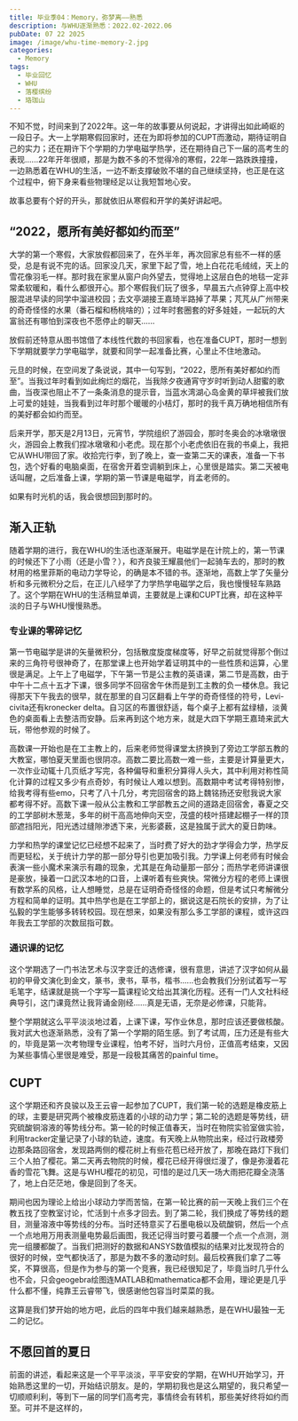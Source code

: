 ```yaml
---
title: 毕业季04：Memory，弥梦离——熟悉
description: 与WHU逐渐熟悉：2022.02-2022.06
pubDate: 07 22 2025
image: /image/whu-time-memory-2.jpg
categories:
  - Memory
tags:
  - 毕业回忆
  - WHU
  - 落樱缤纷
  - 珞珈山
---
```


不知不觉，时间来到了2022年。这一年的故事要从何说起，才讲得出如此崎岖的一段日子。大一上学期寒假回家时，还在为即将参加的CUPT而激动，期待证明自己的实力；还在期许下个学期的力学电磁学热学，还在期待自己下一届的高考生的表现......22年开年很顺，那是为数不多的不觉得冷的寒假，22年一路跌跌撞撞，一边熟悉着在WHU的生活，一边不断支撑破败不堪的自己继续坚持，也正是在这个过程中，俯下身来看些物理经足以让我短暂地心安。

故事总要有个好的开头，那就依旧从寒假和开学的美好讲起吧。

## “2022，愿所有美好都如约而至”
大学的第一个寒假，大家放假都回来了，在外半年，再次回家总有些不一样的感受，总是有说不完的话。回家没几天，家里下起了雪，地上白花花毛绒绒，天上的雪花像羽毛一样。那时我在家里从窗户向外望去，觉得地上这层白色的地毯一定非常柔软暖和，看什么都很开心。那个寒假我们玩了很多，早晨五六点钟穿上高中校服混进早读的同学中溜进校园；去文亭湖接王嘉琦半路掉了苹果；芃芃从广州带来的奇奇怪怪的水果（番石榴和杨桃啥的）；过年时套圈套的好多娃娃，一起玩的大富翁还有哪怕到深夜也不愿停止的聊天......

放假前还特意从图书馆借了本线性代数的书回家看，也在准备CUPT，那时一想到下学期就要学力学电磁学，就要和同学一起准备比赛，心里止不住地激动。

元旦的时候，在空间发了条说说，其中一句写到，“2022，愿所有美好都如约而至”。当我过年时看到如此绚烂的烟花，当我除夕夜通宵守岁时听到动人甜蜜的歌曲，当夜深也阻止不了一条条消息的提示音，当蓝水湾湖心岛金黄的草坪被我们放上可爱的娃娃，当我看到过年时那个暖暖的小桔灯，那时的我千真万确地相信所有的美好都会如约而至。

后来开学，那天是2月13日，元宵节，学院组织了游园会，那时冬奥会的冰墩墩很火，游园会上教我们捏冰墩墩和小老虎。现在那个小老虎依旧在我的书桌上，我把它从WHU带回了家。收拾完行李，到了晚上，查一查第二天的课表，准备一下书包，选个好看的电脑桌面，在宿舍开着空调躺到床上，心里很是踏实。第二天被电话叫醒，之后准备上课，学期的第一节课是电磁学，肖孟老师的。

如果有时光机的话，我会很想回到那时的。

## 渐入正轨
随着学期的进行，我在WHU的生活也逐渐展开。电磁学是在计院上的，第一节课的时候还下了小雨（还是小雪？），和齐良骏王耀晨他们一起骑车去的，那时的教材用的格里菲斯的电动力学导论，的确是本不错的书。逐渐地，高数上学了矢量分析和多元微积分之后，在正儿八经学了力学热学电磁学之后，我也慢慢轻车熟路了。这个学期在WHU的生活稍显单调，主要就是上课和CUPT比赛，却在这种平淡的日子与WHU慢慢熟悉。

### 专业课的零碎记忆
第一节电磁学是讲的矢量微积分，包括散度旋度梯度等，好早之前就觉得那个倒过来的三角符号很神奇了，在那堂课上也开始学着证明其中的一些性质和运算，心里很是满足。上午上了电磁学，下午第一节是公主教的英语课，第二节是高数，由于中午十二点十五才下课，很多同学不回宿舍午休而是到工主教的负一楼休息。我记得那天下午我去的很早，就在那里的自习区翻看上午学的奇奇怪怪的符号，Levi-civita还有kronecker delta。自习区的布置很舒适，每个桌子上都有盆绿植，淡黄色的桌面看上去整洁而安静。后来再到这个地方来，就是大四下学期王嘉琦来武大玩，带他参观的时候了。

高数课一开始也是在工主教上的，后来老师觉得课堂太挤换到了旁边工学部五教的大教室，哪怕夏天里面也很阴凉。高数二要比高数一难一些，主要是计算量更大，一次作业动辄十几页纸才写完，各种偏导和重积分算得人头大，其中利用对称性简化计算的过程又多少有点奇妙，有时候让人难以想到。高数期中考试考得特别惨，给我考得有些emo，只考了八十几分，考完回宿舍的路上魏铭扬还安慰我说大家都考得不好。高数下课一般从公主教和工学部教五之间的道路走回宿舍，春夏之交的工学部树木葱茏，多年的树干高高地伸向天空，茂盛的枝叶搭建起棚子一样的顶部遮挡阳光，阳光透过缝隙渗透下来，光影婆薮，这是独属于武大的夏日韵味。

力学和热学的课堂记忆已经想不起来了，当时费了好大的劲才学得会力学，热学反而更轻松，关于统计力学的那一部分导引也更加吸引我。力学课上何老师有时候会表演一些小魔术来演示有趣的现象，尤其是在角动量那一部分；而热学老师讲课很是豪放，操着一口武汉本地的口音，上课听着有些爽快。常微分方程的老师上课很有数学系的风格，让人想睡觉，总是在证明奇奇怪怪的命题，但是考试只考解微分方程和简单的证明。其中热学也是在工学部上的，据说这是石院长的安排，为了让弘毅的学生能够多转转校园。现在想来，如果没有那么多工学部的课程，或许这四年我去工学部的次数屈指可数。

### 通识课的记忆
这个学期选了一门书法艺术与汉字变迁的选修课，很有意思，讲述了汉字如何从最初的甲骨文演化到金文，篆书，隶书，草书，楷书......也会教我们分别试着写一写毛笔字，结课就是挑一个字写一篇课程论文给出其演化历程。还有一门人文社科经典导引，这门课竟然让我背诵金刚经......真是无语，无奈是必修课，只能背。

整个学期就这么平平淡淡地过着，上课下课，写作业休息，那时应该还要做核酸。我对武大也逐渐熟悉，没有了第一个学期的陌生感。到了考试周，压力还是有些大的，毕竟是第一次考物理专业课程，怕考不好，当时六月份，正值高考结束，又因为某些事情心里很是难受，那是一段极其痛苦的painful time。

## CUPT
这个学期还和齐良骏以及王云睿一起参加了CUPT，我们第一轮的选题是橡皮筋上的球，主要是研究两个被橡皮筋连着的小球的动力学；第二轮的选题是等势线，研究硫酸铜溶液的等势线分布。第一轮的时候正值春天，当时在物院实验室做实验，利用tracker定量记录了小球的轨迹，速度。有天晚上从物院出来，经过行政楼旁边那条路回宿舍，发现路两侧的樱花树上有些花苞已经开放了，那晚在路灯下我们三个人拍了樱花。第二天再去物院的时候，樱花已经开得很烂漫了，像是弥漫着花香的雪花飞舞。这是与WHU樱花的初见，可惜的是过几天一场大雨把花瓣全浇落了，地上白茫茫地，像是回到了冬天。

期间也因为理论上给出小球动力学而苦恼，在第一轮比赛的前一天晚上我们三个在教五找了空教室讨论，忙活到十点多才回去。到了第二轮，我们换成了等势线的题目，测量溶液中等势线的分布。当时还特意买了石墨电极以及硫酸铜，然后一个点一个点地用万用表测量电势最后画图，我还记得当时要弓着腰一个点一个点测，测完一组腰都酸了。当我们把测好的数据和ANSYS数值模拟的结果对比发现符合的很好的时候，空气都快活了，那是为数不多的激动时刻。最后校赛我们拿了二等奖，不算很高，但是作为参与的第一个竞赛，我已经很知足了，毕竟当时几乎什么也不会，只会geogebra绘图连MATLAB和mathematica都不会用，理论更是几乎什么都不懂，纯靠王云睿带飞，很感谢他包容当时菜菜的我。

这算是我们梦开始的地方吧，此后的四年中我们越来越熟悉，是在WHU最独一无二的记忆。

## 不愿回首的夏日
前面的讲述，看起来这是一个平平淡淡，平平安安的学期，在WHU开始学习，开始熟悉这里的一切，开始结识朋友。是的，学期初我也是这么期望的，我只希望一切顺顺利利，等到下一届的同学们高考完，事情终会有转机，那些美好终将如约而至。可并不是这样的，

